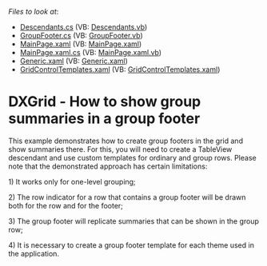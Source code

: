 <!-- default file list -->
*Files to look at*:

* [Descendants.cs](./CS/Descendants.cs) (VB: [Descendants.vb](./VB/Descendants.vb))
* [GroupFooter.cs](./CS/GroupFooter.cs) (VB: [GroupFooter.vb](./VB/GroupFooter.vb))
* [MainPage.xaml](./CS/MainPage.xaml) (VB: [MainPage.xaml](./VB/MainPage.xaml))
* [MainPage.xaml.cs](./CS/MainPage.xaml.cs) (VB: [MainPage.xaml.vb](./VB/MainPage.xaml.vb))
* [Generic.xaml](./CS/Themes/Generic.xaml) (VB: [Generic.xaml](./VB/Themes/Generic.xaml))
* [GridControlTemplates.xaml](./CS/Themes/GridControlTemplates.xaml) (VB: [GridControlTemplates.xaml](./VB/Themes/GridControlTemplates.xaml))
<!-- default file list end -->
# DXGrid - How to show group summaries in a group footer


<p>This example demonstrates how to create group footers in the grid and show summaries there. For this, you will need to create a TableView descendant and use custom templates for ordinary and group rows. Please note that the demonstrated approach has certain limitations:</p><p>1) It works only for one-level grouping; </p><p>2) The row indicator for a row that contains a group footer will be drawn both for the row and for the footer; </p><p>3) The group footer will replicate summaries that can be shown in the group row; </p><p>4) It is necessary to create a group footer template for each theme used in the application.</p>

<br/>


